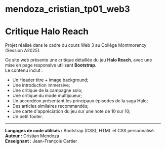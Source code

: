 # mendoza_cristian_tp01_web3

# Critique Halo Reach

Projet réalisé dans le cadre du cours Web 3 au Collège Montmorency (Session A2025).

Ce site web présente une critique détaillée du jeu **Halo Reach**, avec une mise en page responsive utilisant **Bootstrap**.  
Le contenu inclut :  
- Un Header titre + image background;  
- Une introduction immersive;  
- Une critique de la campagne solo; 
- Une critique du mode multijoueur;
- Un accordéon présentant les principaux épisodes de la saga Halo; 
- Des articles similaires recommandés;
- Une carte d'appréciation du jeu sur une note de 10 sur 10;
- Un petit footer.  

---

**Langages de code utilisés :** Bootstrap (CSS), HTML et CSS personnalisé.  
**Auteur :** Cristian Mendoza  
**Enseignant :** Jean-François Cartier  
